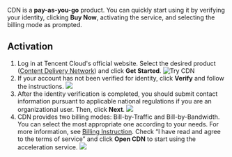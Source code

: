 CDN is a **pay-as-you-go** product. You can quickly start using it by verifying your identity, clicking **Buy Now**, activating the service, and selecting the billing mode as prompted.

## Activation
1. Log in at Tencent Cloud's official website. Select the desired product ([Content Delivery Network](https://intl.cloud.tencent.com/product/cdn)) and click **Get Started**.
  ![Try CDN](https://main.qcloudimg.com/raw/1d70fba5ab0fbcbb06985f32563d0386.png)
2. If your account has not been verified for identity, click **Verify** and follow the instructions.
     ![](https://main.qcloudimg.com/raw/e2eac8cf74c6425d8403c9150320bf51.png)
3. After the identity verification is completed, you should submit contact information pursuant to applicable national regulations if you are an organizational user. Then, click **Next**.
    ![](https://main.qcloudimg.com/raw/09e7631432e4d3759c83c9111bdf6545.png)
4. CDN provides two billing modes: Bill-by-Traffic and Bill-by-Bandwidth. You can select the most appropriate one according to your needs. For more information, see [Billing Instruction](https://intl.cloud.tencent.com/document/product/228/2949). Check “I have read and agree to the terms of service” and click **Open CDN** to start using the acceleration service.
    ![](https://main.qcloudimg.com/raw/f4ad72ae39b9c4c0ed3c2b9b1c643556.png)

